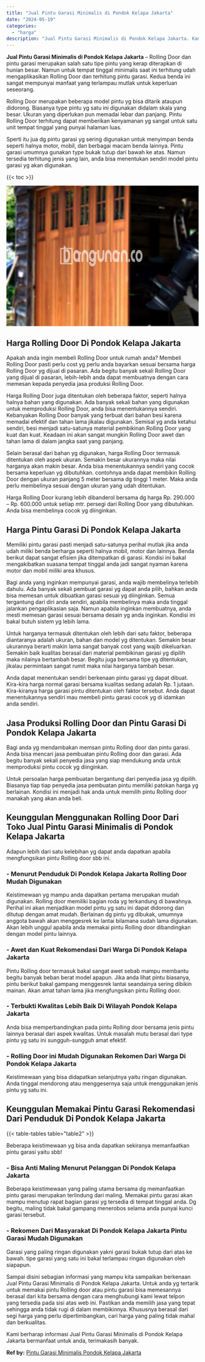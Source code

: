 ```yaml
---
title: "Jual Pintu Garasi Minimalis di Pondok Kelapa Jakarta"
date: "2024-05-19"
categories: 
  - "harga"
description: "Jual Pintu Garasi Minimalis di Pondok Kelapa Jakarta. Kami berharap informasi Jual Pintu Garasi Minimalis di Pondok Kelapa Jakarta bermanfaat untuk anda, ter..."
---
```


**Jual Pintu Garasi Minimalis di Pondok Kelapa Jakarta** – Rolling Door dan pintu garasi merupakan salah satu tipe pintu yang kerap diterapkan di hunian besar. Namun untuk tempat tinggal minimalis saat ini terhitung udah mengaplikasikan Rolling Door dan terhitung pintu garasi. Kedua benda ini sangat mempunyai manfaat yang terlampau mutlak untuk keperluan seseorang.

Rolling Door merupakan beberapa model pintu yg bisa ditarik ataupun didorong. Biasanya type pintu yg satu ini digunakan didalam skala yang besar. Ukuran yang diperlukan pun memadai lebar dan panjang. Pintu Rolling Door terhitung dapat memberikan kenyamanan yg sangat untuk satu unit tempat tinggal yang punyai halaman luas.

Sperti itu jua dg pintu garasi yg sering digunakan untuk menyimpan benda seperti halnya motor, mobil, dan berbagai macam benda lainnya. Pintu garasi umumnya gunakan type bukak tutup dari bawah ke atas. Namun tersedia terhitung jenis yang lain, anda bisa menentukan sendiri model pintu garasi yg akan digunakan.

{{< toc >}}

![Jual Pintu Garasi Minimalis di Pondok Kelapa Jakarta](/images/pintu-garasi-39.png)

## Harga Rolling Door Di Pondok Kelapa Jakarta

Apakah anda ingin membeli Rolling Door untuk rumah anda? Membeli Rolling Door pasti perlu cost yg perlu anda bayarkan sesuai bersama harga Rolling Door yg dijual di pasaran. Ada begitu banyak sekali Rolling Door yang dijual di pasaran, lebih-lebih anda dapat membuatnya dengan cara memesan kepada penyedia jasa produksi Rolling Door.

Harga Rolling Door juga ditentukan oleh beberapa faktor, seperti halnya halnya bahan yang digunakan. Ada banyak sekali bahan yang digunakan untuk memproduksi Rolling Door, anda bisa menentukannya sendiri. Kebanyakan Rolling Door banyak yang terbuat dari bahan besi karena memadai efektif dan tahan lama jikalau digunakan. Semisal yg anda ketahui sendiri, besi menjadi satu-satunya material pembikinan Rolling Door yang kuat dan kuat. Keadaan ini akan sangat mungkin Rolling Door awet dan tahan lama di dalam jangka saat yang panjang.

Selain berasal dari bahan yg digunakan, harga Rolling Door termasuk ditentukan oleh aspek ukuran. Semakin besar ukurannya maka nilai harganya akan makin besar. Anda bisa menentukannya sendiri yang cocok bersama keperluan yg dibutuhkan. contohnya anda dapat membikin Rolling Door dengan ukuran panjang 5 meter bersama dg tinggi 1 meter. Maka anda perlu membelinya sesuai dengan ukuran yang udah ditentukan.

Harga Rolling Door kurang lebih dibanderol bersama dg harga Rp. 290.000 – Rp. 600.000 untuk setiap mtr. persegi dari Rolling Door yang dibutuhkan. Anda bisa membelinya cocok yg diinginkan.

## Harga Pintu Garasi Di Pondok Kelapa Jakarta

Memiliki pintu garasi pasti menjadi satu-satunya perihal mutlak jika anda udah miliki benda berharga seperti halnya mobil, motor dan lainnya. Benda berikut dapat sangat efisien jika ditempatkan di garasi. Kondisi ini bakal mengakibatkan suasana tempat tinggal anda jadi sangat nyaman karena motor dan mobil miliki area khusus.

Bagi anda yang inginkan mempunyai garasi, anda wajib membelinya terlebih dahulu. Ada banyak sekali pembuat garasi yg dapat anda pilih, bahkan anda bisa memesan untuk dibuatkan garasi sesuai yg diinginkan. Semua tergantung dari diri anda sendiri, apabila membelinya maka anda tinggal jalankan pengaplikasian saja. Namun apabila inginkan membuatnya, anda mesti memesan garasi sesuai bersama desain yg anda inginkan. Kondisi ini bakal butuh sistem yg lebih lama.

Untuk harganya termasuk ditentukan oleh lebih dari satu faktor, beberapa diantaranya adalah ukuran, bahan dan model yg ditentukan. Semakin besar ukurannya berarti makin lama sangat banyak cost yang wajib dikeluarkan. Semakin baik kualitas berasal dari material pembikinan garasi yg dipilih maka nilainya bertambah besar. Begitu juga bersama tipe yg ditentukan, jikalau permintaan sangat rumit maka nilai harganya tambah besar.

Anda dapat menentukan sendiri berkenaan pintu garasi yg dapat dibuat. Kira-kira harga normal garasi bersama kualitas sedang adalah Rp. 1 jutaan. Kira-kiranya harga garasi pintu ditentukan oleh faktor tersebut. Anda dapat menentukannya sendiri mau membeli pintu garasi cocok yg di idamkan anda sendiri.

## Jasa Produksi Rolling Door dan Pintu Garasi Di Pondok Kelapa Jakarta

Bagi anda yg mendambakan memsan pintu Rolling door dan pintu garasi. Anda bisa mencari jasa pembuatan pintu Rolling door dan garasi. Ada begitu banyak sekali penyedia jasa yang siap mendukung anda untuk memproduksi pintu cocok yg diinginkan.

Untuk persoalan harga pembuatan bergantung dari penyedia jasa yg dipilih. Biasanya tiap tiap penyedia jasa pembuatan pintu memiliki patokan harga yg berlainan. Kondisi ini menjadi hak anda untuk memilih pintu Rolling door manakah yang akan anda beli.

## Keunggulan Menggunakan Rolling Door Dari Toko Jual Pintu Garasi Minimalis di Pondok Kelapa Jakarta

Adapun lebih dari satu kelebihan yg dapat anda dapatkan apabila mengfungsikan pintu Rolling door sbb ini.

### \- Menurut Penduduk Di Pondok Kelapa Jakarta Rolling Door Mudah Digunakan

Keistimewaan yg mampu anda dapatkan pertama merupakan mudah digunakan. Rolling door memiliki bagian roda yg terkandung di bawahnya. Perihal ini akan menjadikan model pintu yg satu ini dapat didorong dan ditutup dengan amat mudah. Berlainan dg pintu yg dibukak, umumnya anggota bawah akan menggesrek ke lantai bilamana sudah lama digunakan. Akan lebih unggul apabila anda memakai pintu Rolling door dibandingkan dengan model pintu lainnya.

### \- Awet dan Kuat Rekomendasi Dari Warga Di Pondok Kelapa Jakarta

Pintu Rolling door termasuk bakal sangat awet sebab mampu membantu begitu banyak beban berat model apapun. Jika anda lihat pintu biasanya, pintu berikut bakal gampang menggesrek lantai seandainya sering dibikin mainan. Akan amat tahan lama jika mengfungsikan pintu Rolling door.

### \- Terbukti Kwalitas Lebih Baik Di Wilayah Pondok Kelapa Jakarta

Anda bisa memperbandingkan pada pintu Rolling door bersama jenis pintu lainnya berasal dari aspek kwalitas. Untuk masalah mutu berasal dari type pintu yg satu ini sungguh-sungguh amat efektif.

### \- Rolling Door ini Mudah Digunakan Rekomen Dari Warga Di Pondok Kelapa Jakarta

Keistimewaan yang bisa didapatkan selanjutnya yaitu ringan digunakan. Anda tinggal mendorong atau menggesernya saja untuk menggunakan jenis pintu yg satu ini.

## Keunggulan Memakai Pintu Garasi Rekomendasi Dari Penduduk Di Pondok Kelapa Jakarta

{{< table-tables table="table2" >}}

Beberapa keistimewaan yg bisa anda dapatkan sekiranya memanfaatkan pintu garasi yaitu sbb!

### \- Bisa Anti Maling Menurut Pelanggan Di Pondok Kelapa Jakarta

Beberapa keistimewaan yang paling utama bersama dg memanfaatkan pintu garasi merupakan terlindung dari maling. Memakai pintu garasi akan mampu menutup rapat bagian garasi yg tersedia di tempat tinggal anda. Dg begitu, maling tidak bakal gampang menerobos selama anda punyai kunci garasi tersebut.

### \- Rekomen Dari Masyarakat Di Pondok Kelapa Jakarta Pintu Garasi Mudah Digunakan

Garasi yang paling ringan digunakan yakni garasi bukak tutup dari atas ke bawah. tipe garasi yang satu ini bakal terlampau ringan digunakan oleh siapapun.

Sampai disini sebagian informasi yang mampu kita sampaikan berkenaan Jual Pintu Garasi Minimalis di Pondok Kelapa Jakarta. Untuk anda yg tertarik untuk memakai pintu Rolling door atau pintu garasi bisa memesannya berasal dari kita bersama dengan cara menghubungi kami lewat telpon yang tersedia pada sisi atas web ini. Pastikan anda memilih jasa yang tepat sehingga anda tidak rugi di dalam membikinnya. Khususnya berasal dari segi harga yang perlu dipertimbangkan, cari harga yang paling tidak mahal dan berkualitas.

Kami berharap informasi Jual Pintu Garasi Minimalis di Pondok Kelapa Jakarta bermanfaat untuk anda, terimakasih banyak.

**Ref by:** [Pintu Garasi Minimalis Pondok Kelapa Jakarta](https://id.wikipedia.org/wiki/Pintu)
